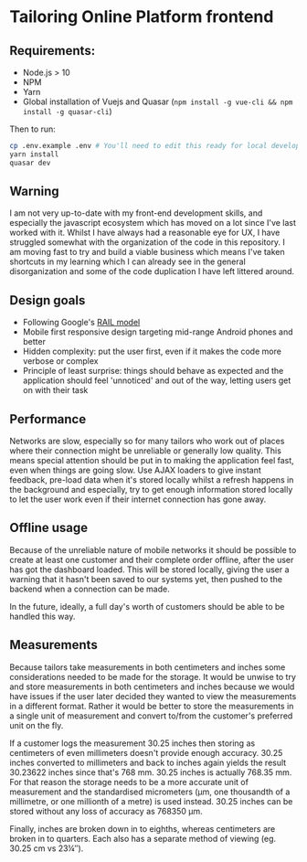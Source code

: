 # Tailoring Online Platform frontend

## Requirements:

* Node.js > 10
* NPM
* Yarn
* Global installation of Vuejs and Quasar (`npm install -g vue-cli && npm install -g quasar-cli`)

Then to run:

```bash
cp .env.example .env # You'll need to edit this ready for local development
yarn install
quasar dev
```

## Warning

I am not very up-to-date with my front-end development skills, and especially the javascript ecosystem which has moved
on a lot since I've last worked with it. Whilst I have always had a reasonable eye for UX, I have struggled somewhat
with the organization of the code in this repository. I am moving fast to try and build a viable business which means
I've taken shortcuts in my learning which I can already see in the general disorganization and some of the code
duplication I have left littered around.

## Design goals

* Following Google's [RAIL model](https://developers.google.com/web/fundamentals/performance/rail)
* Mobile first responsive design targeting mid-range Android phones and better
* Hidden complexity: put the user first, even if it makes the code more verbose or complex
* Principle of least surprise: things should behave as expected and the application should feel 'unnoticed' and out of
  the way, letting users get on with their task

## Performance

Networks are slow, especially so for many tailors who work out of places where their connection might be unreliable or
generally low quality. This means special attention should be put in to making the application feel fast, even when
things are going slow. Use AJAX loaders to give instant feedback, pre-load data when it's stored locally whilst a
refresh happens in the background and especially, try to get enough information stored locally to let the user work
even if their internet connection has gone away.

## Offline usage

Because of the unreliable nature of mobile networks it should be possible to create at least one customer and their
complete order offline, after the user has got the dashboard loaded. This will be stored locally, giving the user
a warning that it hasn't been saved to our systems yet, then pushed to the backend when a connection can be made.

In the future, ideally, a full day's worth of customers should be able to be handled this way.

## Measurements

Because tailors take measurements in both centimeters and inches some considerations needed to be made for the storage.
It would be unwise to try and store measurements in both centimeters and inches because we would have issues if the
user later decided they wanted to view the measurements in a different format. Rather it would be better to store the
measurements in a single unit of measurement and convert to/from the customer's preferred unit on the fly.

If a customer logs the measurement 30.25 inches then storing as centimeters of even millimeters doesn't provide enough
accuracy. 30.25 inches converted to millimeters and back to inches again yields the result 30.23622 inches since that's
768 mm. 30.25 inches is actually 768.35 mm. For that reason the storage needs to be a more accurate unit of measurement
and the standardised micrometers (µm, one thousandth of a millimetre, or one millionth of a metre) is used instead.
30.25 inches can be stored without any loss of accuracy as 768350 µm.

Finally, inches are broken down in to eighths, whereas centimeters are broken in to quarters. Each also has a separate
method of viewing (eg. 30.25 cm vs 23¼″).
